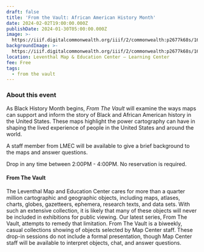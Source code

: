 ```yaml
---
draft: false
title: 'From the Vault: African American History Month'
date: 2024-02-02T19:00:00.000Z
publishDate: 2024-01-30T05:00:00.000Z
image: >-
  https://iiif.digitalcommonwealth.org/iiif/2/commonwealth:p2677k68s/166,292,4231,3277/1200,/0/default.jpg
backgroundImage: >-
  https://iiif.digitalcommonwealth.org/iiif/2/commonwealth:p2677k68s/166,292,4231,3277/1200,/0/default.jpg
location: Leventhal Map & Education Center – Learning Center
fee: Free
tags:
  - from the vault
---
```


### About this event

As Black History Month begins, *From The Vault* will examine the ways maps can support and inform the story of Black and African American history in the United States. These maps highlight the power cartography can have in shaping the lived experience of people in the United States and around the world.

A staff member from LMEC will be available to give a brief background to the maps and answer questions.

Drop in any time between 2:00PM - 4:00PM. No reservation is required.

#### From The Vault

The Leventhal Map and Education Center cares for more than a quarter million cartographic and geographic objects, including maps, atlases, charts, globes, gazetteers, ephemera, research texts, and data sets. With such an extensive collection, it is likely that many of these objects will never be included in exhibitions for public viewing. Our latest series, From The Vault, attempts to remedy that limitation. From The Vault is a biweekly, casual collections showing of objects selected by Map Center staff. These drop-in sessions do not include a formal presentation, though Map Center staff will be available to interpret objects, chat, and answer questions.
